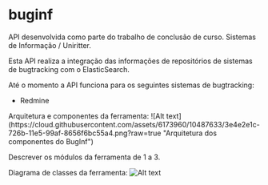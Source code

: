 # buginf
API desenvolvida como parte do trabalho de conclusão de curso. Sistemas de Informação / Uniritter.

Esta API realiza a integração das informações de repositórios de sistemas de bugtracking com o ElasticSearch. 

Até o momento a API funciona para os seguintes sistemas de bugtracking:
<ul>
<li>Redmine</li>
</ul>
Arquitetura e componentes da ferramenta: 
![Alt text](https://cloud.githubusercontent.com/assets/6173960/10487633/3e4e2e1c-726b-11e5-99af-8656f6bc55a4.png?raw=true "Arquitetura dos componentes do BugInf")

Descrever os módulos da ferramenta de 1 a 3.

Diagrama de classes da ferramenta:
![Alt text](https://cloud.githubusercontent.com/assets/6173960/10487631/3c588058-726b-11e5-8ca9-10afd59416a9.png?raw=true "Diagrama de classe da ferramenta")
